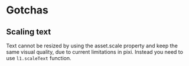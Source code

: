 # Gotchas

## Scaling text

Text cannot be resized by using the asset.scale property and keep the same visual quality, due to current limitations in pixi. Instead you need to use `l1.scaleText` function.